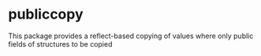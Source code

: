 # publiccopy
This package provides a reflect-based copying of values where only public fields of structures to be copied
